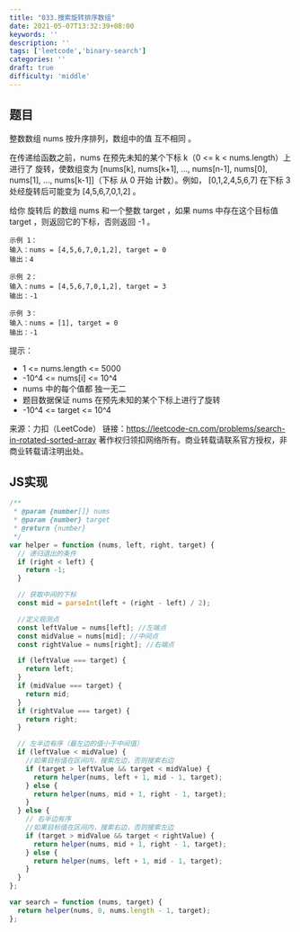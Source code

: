 ```yaml
---
title: "033.搜索旋转排序数组"
date: 2021-05-07T13:32:39+08:00
keywords: ''
description: ''
tags: ['leetcode','binary-search']
categories: ''
draft: true
difficulty: 'middle'
---
```


## 题目

整数数组 nums 按升序排列，数组中的值 互不相同 。

在传递给函数之前，nums 在预先未知的某个下标 k（0 <= k < nums.length）上进行了 旋转，使数组变为 [nums[k], nums[k+1], ..., nums[n-1], nums[0], nums[1], ..., nums[k-1]]（下标 从 0 开始 计数）。例如， [0,1,2,4,5,6,7] 在下标 3 处经旋转后可能变为 [4,5,6,7,0,1,2] 。

给你 旋转后 的数组 nums 和一个整数 target ，如果 nums 中存在这个目标值 target ，则返回它的下标，否则返回 -1 。

```
示例 1：
输入：nums = [4,5,6,7,0,1,2], target = 0
输出：4

示例 2：
输入：nums = [4,5,6,7,0,1,2], target = 3
输出：-1

示例 3：
输入：nums = [1], target = 0
输出：-1
```

提示：

- 1 <= nums.length <= 5000
- -10^4 <= nums[i] <= 10^4
- nums 中的每个值都 独一无二
- 题目数据保证 nums 在预先未知的某个下标上进行了旋转
- -10^4 <= target <= 10^4

来源：力扣（LeetCode）
链接：https://leetcode-cn.com/problems/search-in-rotated-sorted-array
著作权归领扣网络所有。商业转载请联系官方授权，非商业转载请注明出处。


## JS实现

```javascript
/**
 * @param {number[]} nums
 * @param {number} target
 * @return {number}
 */
var helper = function (nums, left, right, target) {
  // 递归退出的条件
  if (right < left) {
    return -1;
  }

  // 获取中间的下标
  const mid = parseInt(left + (right - left) / 2);

  //定义观测点
  const leftValue = nums[left]; //左端点
  const midValue = nums[mid]; //中间点
  const rightValue = nums[right]; //右端点

  if (leftValue === target) {
    return left;
  }
  if (midValue === target) {
    return mid;
  }
  if (rightValue === target) {
    return right;
  }

  // 左半边有序（最左边的值小于中间值）
  if (leftValue < midValue) {
    //如果目标值在区间内，搜索左边，否则搜索右边
    if (target > leftValue && target < midValue) {
      return helper(nums, left + 1, mid - 1, target);
    } else {
      return helper(nums, mid + 1, right - 1, target);
    }
  } else {
    // 右半边有序
    //如果目标值在区间内，搜索右边，否则搜索左边
    if (target > midValue && target < rightValue) {
      return helper(nums, mid + 1, right - 1, target);
    } else {
      return helper(nums, left + 1, mid - 1, target);
    }
  }
};

var search = function (nums, target) {
  return helper(nums, 0, nums.length - 1, target);
};
```
